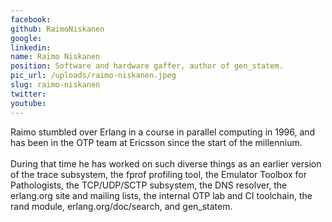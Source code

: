 ```yaml
---
facebook: 
github: RaimoNiskanen
google: 
linkedin: 
name: Raimo Niskanen
position: Software and hardware gaffer, author of gen_statem.
pic_url: /uploads/raimo-niskanen.jpeg
slug: raimo-niskanen
twitter: 
youtube: 
---
```

<p>Raimo stumbled over Erlang in a course in parallel computing in 1996, and has been in the OTP team at Ericsson since the start of the millennium.<br />
<br />
During that time he has worked on such diverse things as an earlier version of the trace subsystem, the fprof profiling tool, the Emulator Toolbox for Pathologists, the TCP/UDP/SCTP subsystem, the DNS resolver, the erlang.org site and mailing lists, the internal OTP lab and CI toolchain, the rand module, erlang.org/doc/search, and gen_statem.</p>
